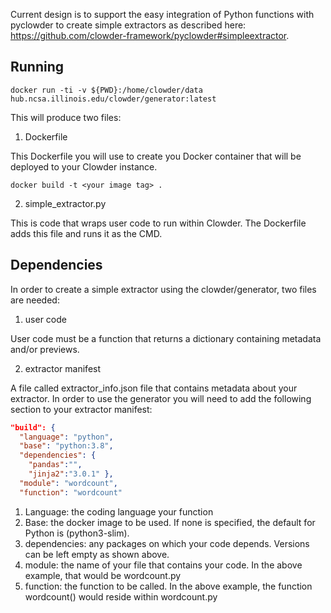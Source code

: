 Current design is to support the easy integration of Python functions with pyclowder to create simple extractors as described here: https://github.com/clowder-framework/pyclowder#simpleextractor.

## Running
```
docker run -ti -v ${PWD}:/home/clowder/data hub.ncsa.illinois.edu/clowder/generator:latest
```
This will produce two files:
1. Dockerfile

This Dockerfile you will use to create you Docker container that will be deployed to your Clowder instance.

```
docker build -t <your image tag> .
```
2. simple_extractor.py

This is code that wraps user code to run within Clowder. The Dockerfile adds this file and runs it as the CMD.

## Dependencies
In order to create a simple extractor using the clowder/generator, two files are needed:
1. user code

User code must be a function that returns a dictionary containing metadata and/or previews.

2. extractor manifest

A file called extractor_info.json file that contains metadata about your extractor. In order to use the generator you will need to add the following section to your extractor manifest:

```JSON
"build": {
  "language": "python",
  "base": "python:3.8",
  "dependencies": {
    "pandas":"",
    "jinja2":"3.0.1" },
  "module": "wordcount",
  "function": "wordcount"
```
1. Language: the coding language your function
2. Base: the docker image to be used. If none is specified, the default for Python is (python3-slim).
3. dependencies: any packages on which your code depends. Versions can be left empty as shown above.
4. module: the name of your file that contains your code. In the above example, that would be wordcount.py
5. function: the function to be called. In the above example, the function wordcount() would reside within wordcount.py

